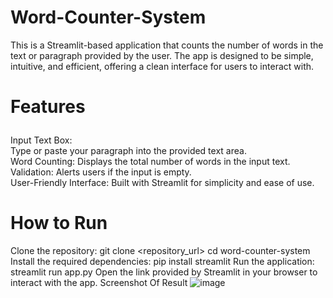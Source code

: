 # Word-Counter-System
This is a Streamlit-based application that counts the number of words in the text or paragraph provided by the user. The app is designed to be simple, intuitive, and efficient, offering a clean interface for users to interact with.

# Features <ul>
Input Text Box:<br> Type or paste your paragraph into the provided text area.<br>
Word Counting: Displays the total number of words in the input text.<br>
Validation: Alerts users if the input is empty.<br>
User-Friendly Interface: Built with Streamlit for simplicity and ease of use.<br></ul>
# How to Run
Clone the repository:
git clone <repository_url>
cd word-counter-system
Install the required dependencies:
pip install streamlit
Run the application:
streamlit run app.py
Open the link provided by Streamlit in your browser to interact with the app.
Screenshot Of Result 
![image](https://github.com/user-attachments/assets/88997e44-ebbd-410d-a935-520465f2bf35)
